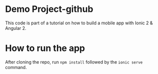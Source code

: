 # Demo Project-github
This code is part of a tutorial on how to build a mobile app with Ionic 2 & Angular 2.

# How to run the app
After cloning the repo, run `npm install` followed by the `ionic serve` command.



